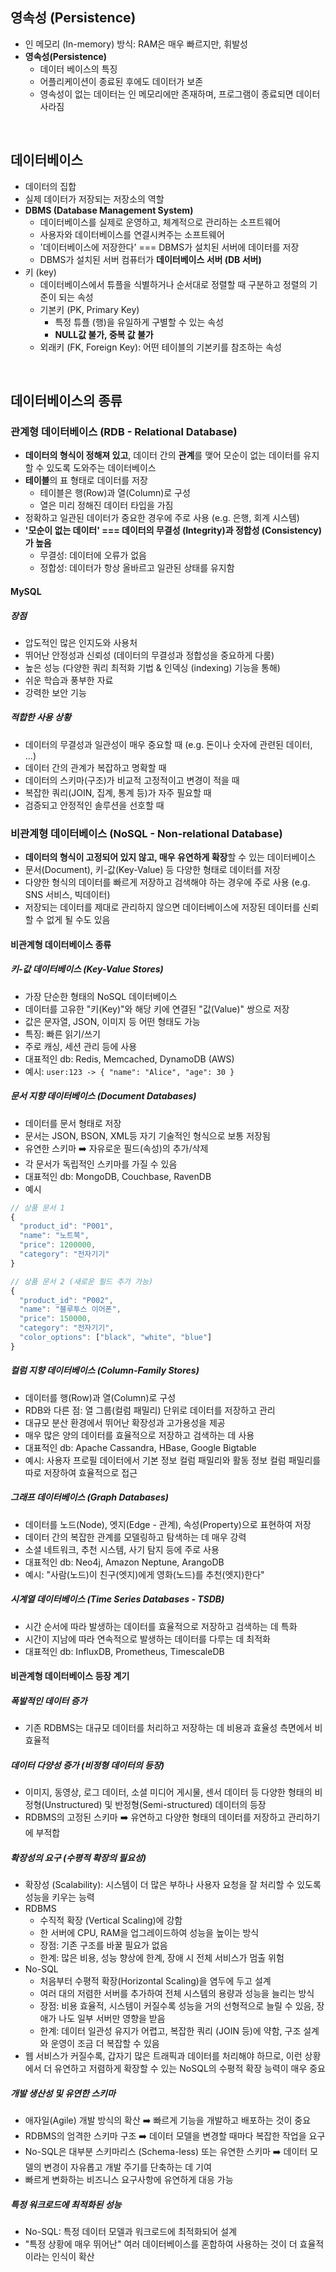 ## 영속성 (Persistence)
- 인 메모리 (In-memory) 방식: RAM은 매우 빠르지만, 휘발성
- **영속성(Persistence)**
  - 데이터 베이스의 특징
  - 어플리케이션이 종료된 후에도 데이터가 보존
  - 영속성이 없는 데이터는 인 메모리에만 존재하며, 프로그램이 종료되면 데이터 사라짐
<br/>

## 데이터베이스
- 데이터의 집합
- 실제 데이터가 저장되는 저장소의 역할
- **DBMS (Database Management System)**
  - 데이터베이스를 실제로 운영하고, 체계적으로 관리하는 소프트웨어
  - 사용자와 데이터베이스를 연결시켜주는 소프트웨어 
  - '데이터베이스에 저장한다' === DBMS가 설치된 서버에 데이터를 저장 
  - DBMS가 설치된 서버 컴퓨터가 **데이터베이스 서버 (DB 서버)**
- 키 (key)
  - 데이터베이스에서 튜플을 식별하거나 순서대로 정렬할 때 구분하고 정렬의 기준이 되는 속성
  - 기본키 (PK, Primary Key)
    - 특정 튜플 (행)을 유일하게 구별할 수 있는 속성
    - **NULL값 불가, 중복 값 불가**
  - 외래키 (FK, Foreign Key): 어떤 테이블의 기본키를 참조하는 속성 
<br/>

## 데이터베이스의 종류
### 관계형 데이터베이스 (RDB - Relational Database)
- **데이터의 형식이 정해져 있고**, 데이터 간의 **관계**를 맺어 모순이 없는 데이터를 유지할 수 있도록 도와주는 데이터베이스
- **테이블**의 표 형태로 데이터를 저장
  - 테이블은 행(Row)과 열(Column)로 구성
  - 열은 미리 정해진 데이터 타입을 가짐
- 정확하고 일관된 데이터가 중요한 경우에 주로 사용 (e.g. 은행, 회계 시스템)
- **'모순이 없는 데이터' === 데이터의 무결성 (Integrity)과 정합성 (Consistency)가 높음**
  - 무결성: 데이터에 오류가 없음
  - 정합성: 데이터가 항상 올바르고 일관된 상태를 유지함
#### MySQL
##### 장점
- 압도적인 많은 인지도와 사용처
- 뛰어난 안정성과 신뢰성 (데이터의 무결성과 정합성을 중요하게 다룸)
- 높은 성능 (다양한 쿼리 최적화 기법 & 인덱싱 (indexing) 기능을 통해)
- 쉬운 학습과 풍부한 자료 
- 강력한 보안 기능
##### 적합한 사용 상황
- 데이터의 무결성과 일관성이 매우 중요할 때 (e.g. 돈이나 숫자에 관련된 데이터, ...)
- 데이터 간의 관계가 복잡하고 명확할 때
- 데이터의 스키마(구조)가 비교적 고정적이고 변경이 적을 때
- 복잡한 쿼리(JOIN, 집계, 통계 등)가 자주 필요할 때
- 검증되고 안정적인 솔루션을 선호할 때
### 비관계형 데이터베이스 (NoSQL - Non-relational Database)
- **데이터의 형식이 고정되어 있지 않고, 매우 유연하게 확장**할 수 있는 데이터베이스
- 문서(Document), 키-값(Key-Value) 등 다양한 형태로 데이터를 저장
- 다양한 형식의 데이터를 빠르게 저장하고 검색해야 하는 경우에 주로 사용 (e.g. SNS 서비스, 빅데이터)
- 저장되는 데이터를 제대로 관리하지 않으면 데이터베이스에 저장된 데이터를 신뢰할 수 없게 될 수도 있음 
#### 비관계형 데이터베이스 종류
##### 키-값 데이터베이스 (Key-Value Stores)
- 가장 단순한 형태의 NoSQL 데이터베이스
- 데이터를 고유한 "키(Key)"와 해당 키에 연결된 "값(Value)" 쌍으로 저장
- 값은 문자열, JSON, 이미지 등 어떤 형태도 가능
- 특징: 빠른 읽기/쓰기
- 주로 캐싱, 세션 관리 등에 사용
- 대표적인 db: Redis, Memcached, DynamoDB (AWS)
- 예시: `user:123 -> { "name": "Alice", "age": 30 }`
##### 문서 지향 데이터베이스 (Document Databases)
- 데이터를 문서 형태로 저장
- 문서는 JSON, BSON, XML등 자기 기술적인 형식으로 보통 저장됨
- 유연한 스키마 ➡️ 자유로운 필드(속성)의 추가/삭제
- 각 문서가 독립적인 스키마를 가질 수 있음
- 대표적인 db: MongoDB, Couchbase, RavenDB
- 예시
```javascript
// 상품 문서 1
{
  "product_id": "P001",
  "name": "노트북",
  "price": 1200000,
  "category": "전자기기"
}

// 상품 문서 2 (새로운 필드 추가 가능)
{
  "product_id": "P002",
  "name": "블루투스 이어폰",
  "price": 150000,
  "category": "전자기기",
  "color_options": ["black", "white", "blue"]
}
```
##### 컬럼 지향 데이터베이스 (Column-Family Stores)
- 데이터를 행(Row)과 열(Column)로 구성
- RDB와 다른 점: 열 그룹(컬럼 패밀리) 단위로 데이터를 저장하고 관리
- 대규모 분산 환경에서 뛰어난 확장성과 고가용성을 제공
- 매우 많은 양의 데이터를 효율적으로 저장하고 검색하는 데 사용
- 대표적인 db: Apache Cassandra, HBase, Google Bigtable
- 예시: 사용자 프로필 데이터에서 기본 정보 컬럼 패밀리와 활동 정보 컬럼 패밀리를 따로 저장하여 효율적으로 접근
##### 그래프 데이터베이스 (Graph Databases)
- 데이터를 노드(Node), 엣지(Edge - 관계), 속성(Property)으로 표현하여 저장
- 데이터 간의 복잡한 관계를 모델링하고 탐색하는 데 매우 강력
- 소셜 네트워크, 추천 시스템, 사기 탐지 등에 주로 사용
- 대표적인 db: Neo4j, Amazon Neptune, ArangoDB
- 예시: "사람(노드)이 친구(엣지)에게 영화(노드)를 추천(엣지)한다"
##### 시계열 데이터베이스 (Time Series Databases - TSDB)
- 시간 순서에 따라 발생하는 데이터를 효율적으로 저장하고 검색하는 데 특화
- 시간이 지남에 따라 연속적으로 발생하는 데이터를 다루는 데 최적화
- 대표적인 db: InfluxDB, Prometheus, TimescaleDB
#### 비관계형 데이터베이스 등장 계기
##### 폭발적인 데이터 증가
- 기존 RDBMS는 대규모 데이터를 처리하고 저장하는 데 비용과 효율성 측면에서 비효율적
##### 데이터 다양성 증가 (비정형 데이터의 등장)
- 이미지, 동영상, 로그 데이터, 소셜 미디어 게시물, 센서 데이터 등 다양한 형태의 비정형(Unstructured) 및 반정형(Semi-structured) 데이터의 등장 
- RDBMS의 고정된 스키마 ➡️ 유연하고 다양한 형태의 데이터를 저장하고 관리하기에 부적합
##### 확장성의 요구 (수평적 확장의 필요성)
- 확장성 (Scalability): 시스템이 더 많은 부하나 사용자 요청을 잘 처리할 수 있도록 성능을 키우는 능력
- RDBMS
  - 수직적 확장 (Vertical Scaling)에 강함
  - 한 서버에 CPU, RAM을 업그레이드하여 성능을 높이는 방식
  - 장점: 기존 구조를 바꿀 필요가 없음 
  - 한계: 많은 비용, 성능 향상에 한계, 장애 시 전체 서비스가 멈출 위험 
- No-SQL
  - 처음부터 수평적 확장(Horizontal Scaling)을 염두에 두고 설계
  - 여러 대의 저렴한 서버를 추가하여 전체 시스템의 용량과 성능을 늘리는 방식
  - 장점: 비용 효율적, 시스템이 커질수록 성능을 거의 선형적으로 늘릴 수 있음, 장애가 나도 일부 서버만 영향을 받음
  - 한계: 데이터 일관성 유지가 어렵고, 복잡한 쿼리 (JOIN 등)에 약함, 구조 설계와 운영이 조금 더 복잡할 수 있음
- 웹 서비스가 커질수록, 갑자기 많은 트래픽과 데이터를 처리해야 하므로,
이런 상황에서 더 유연하고 저렴하게 확장할 수 있는 NoSQL의 수평적 확장 능력이 매우 중요
##### 개발 생산성 및 유연한 스키마
- 애자일(Agile) 개발 방식의 확산 ➡️ 빠르게 기능을 개발하고 배포하는 것이 중요
- RDBMS의 엄격한 스키마 구조 ➡️ 데이터 모델을 변경할 때마다 복잡한 작업을 요구
- No-SQL은 대부분 스키마리스 (Schema-less) 또는 유연한 스키마 ➡️ 데이터 모델의 변경이 자유롭고 개발 주기를 단축하는 데 기여
- 빠르게 변화하는 비즈니스 요구사항에 유연하게 대응 가능
##### 특정 워크로드에 최적화된 성능
- No-SQL: 특정 데이터 모델과 워크로드에 최적화되어 설계
- "특정 상황에 매우 뛰어난" 여러 데이터베이스를 혼합하여 사용하는 것이 더 효율적이라는 인식이 확산